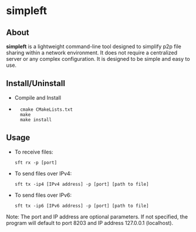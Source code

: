 # simpleft

## About
**simpleft** is a lightweight command-line tool designed to simplify p2p file sharing within a network environment. 
It does not require a centralized server or any complex configuration. It is designed to be simple and easy to use.

## Install/Uninstall
* Compile and Install
* 
        cmake CMakeLists.txt
        make
        make install

## Usage
- To receive files:
    ```
    sft rx -p [port]
    ```
- To send files over IPv4:
    ```
    sft tx -ip4 [IPv4 address] -p [port] [path to file]
    ```
- To send files over IPv6:
    ```
    sft tx -ip6 [IPv6 address] -p [port] [path to file]
    ```

Note: The port and IP address are optional parameters. If not specified, the program will default to port 8203 and IP address 127.0.0.1 (localhost).

